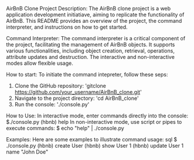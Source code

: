 AirBnB Clone Project
Description:
The AirBnB clone project is a web application development initiatiave, aiming to replicate the functionality of AirBnB. This README provides an overview of the project, the command interpreter, and instructions on how to get started.

Command Interpreter:
The command interpreter is a critical component of the project, facilitating the management of AirBnB objects. It supports various functionalities, including object creation, retrieval, operations, attribute updates and destruction. The interactive and non-interactive modes allow flexible usage.

How to start:
To initiate the command intepreter, follow these seps:

1. Clone the GitHub repository: 'gitclone https://github.com/your_username/AirBnB_clone.git'
2. Navigate to the project directory: 'cd AirBnB_clone'
3. Run the console: './console.py'

How to Use:
In interactive mode, enter commands directly into the console:
$./console.py
(hbnb) help
In non-interactive mode, use script or pipes to execute commands:
$ echo "help" | ./console.py

Examples:
Here are some examples to illustrate command usage:
sql
$ ./console.py
(hbnb) create User
(hbnb) show User 1
(hbnb) update User 1 name "John Doe"
